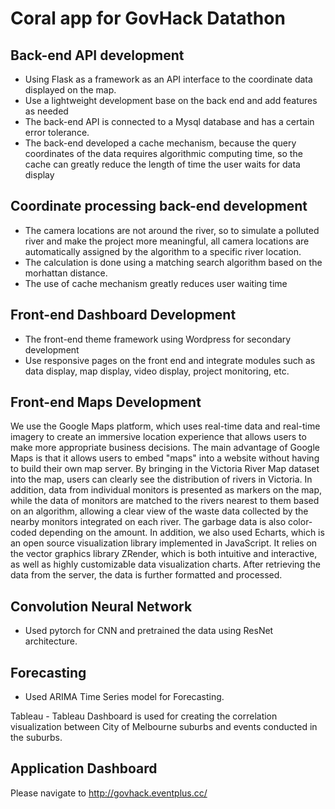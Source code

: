 # Coral app for GovHack Datathon 

## Back-end API development
- Using Flask as a framework as an API interface to the coordinate data displayed on the map.
- Use a lightweight development base on the back end and add features as needed
- The back-end API is connected to a Mysql database and has a certain error tolerance.
- The back-end developed a cache mechanism, because the query coordinates of the data requires algorithmic computing time, so the cache can greatly reduce the length of time the user waits for data display

## Coordinate processing back-end development
- The camera locations are not around the river, so to simulate a polluted river and make the project more meaningful, all camera locations are automatically assigned by the algorithm to a specific river location.
- The calculation is done using a matching search algorithm based on the morhattan distance.
- The use of cache mechanism greatly reduces user waiting time

## Front-end Dashboard Development
- The front-end theme framework using Wordpress for secondary development
- Use responsive pages on the front end and integrate modules such as data display, map display, video display, project monitoring, etc.

## Front-end Maps Development
We use the Google Maps platform, which uses real-time data and real-time imagery to create an immersive location experience that allows users to make more appropriate business decisions. The main advantage of Google Maps is that it allows users to embed "maps" into a website without having to build their own map server. By bringing in the Victoria River Map dataset into the map, users can clearly see the distribution of rivers in Victoria. In addition, data from individual monitors is presented as markers on the map, while the data of monitors are matched to the rivers nearest to them based on an algorithm, allowing a clear view of the waste data collected by the nearby monitors integrated on each river. The garbage data is also color-coded depending on the amount.
In addition, we also used Echarts, which is an open source visualization library implemented in JavaScript. It relies on the vector graphics library ZRender, which is both intuitive and interactive, as well as highly customizable data visualization charts. After retrieving the data from the server, the data is further formatted and processed.

## Convolution Neural Network
- Used pytorch for CNN and pretrained the data using ResNet architecture.

## Forecasting
- Used ARIMA Time Series model for Forecasting.

Tableau - Tableau Dashboard is used for creating the correlation visualization between City of Melbourne suburbs and events conducted in the suburbs.

## Application Dashboard
Please navigate to http://govhack.eventplus.cc/

